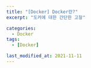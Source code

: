 ```yaml
---
title: "[Docker] Docker란?"
excerpt: "도커에 대한 간단한 고찰"

categories:
  - Docker
tags:
  - [Docker]

last_modified_at: 2021-11-11
---
```


